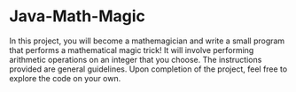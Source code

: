 # Java-Math-Magic
In this project, you will become a mathemagician and write a small program that performs a mathematical magic trick! It will involve performing arithmetic operations on an integer that you choose.  The instructions provided are general guidelines. Upon completion of the project, feel free to explore the code on your own.
